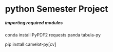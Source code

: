 # python Semester Project


##### importing required modules
conda install PyPDF2 requests panda tabula-py

pip install camelot-py[cv]